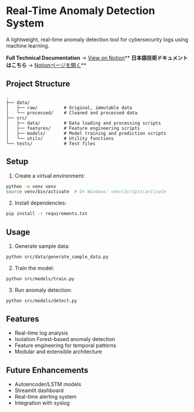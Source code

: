 # Real-Time Anomaly Detection System

A lightweight, real-time anomaly detection tool for cybersecurity logs using machine learning.

**Full Technical Documentation** → [View on Notion](https://southern-feta-f21.notion.site/Real-Time-Anomaly-Detection-Doc-20e738750e7a80feb78cc750018ef78f)**
**日本語技術ドキュメントはこちら** → [Notionページを開く](https://southern-feta-f21.notion.site/Doc-20e738750e7a8010b536c967ad0aceb4)**

## Project Structure
```
.
├── data/
│   ├── raw/          # Original, immutable data
│   └── processed/    # Cleaned and processed data
├── src/
│   ├── data/         # Data loading and processing scripts
│   ├── features/     # Feature engineering scripts
│   ├── models/       # Model training and prediction scripts
│   └── utils/        # Utility functions
└── tests/            # Test files
```

## Setup
1. Create a virtual environment:
```bash
python -m venv venv
source venv/bin/activate  # On Windows: venv\Scripts\activate
```

2. Install dependencies:
```bash
pip install -r requirements.txt
```

## Usage
1. Generate sample data:
```bash
python src/data/generate_sample_data.py
```

2. Train the model:
```bash
python src/models/train.py
```

3. Run anomaly detection:
```bash
python src/models/detect.py
```

## Features
- Real-time log analysis
- Isolation Forest-based anomaly detection
- Feature engineering for temporal patterns
- Modular and extensible architecture

## Future Enhancements
- Autoencoder/LSTM models
- Streamlit dashboard
- Real-time alerting system
- Integration with syslog
